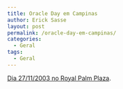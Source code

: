 ```yaml
---
title: Oracle Day em Campinas
author: Erick Sasse
layout: post
permalink: /oracle-day-em-campinas/
categories:
  - Geral
tags:
  - Geral
---
```

[Dia 27/11/2003 no Royal Palm Plaza][1].

 [1]: http://www.ancoraconsultores.com.br/oracleday/